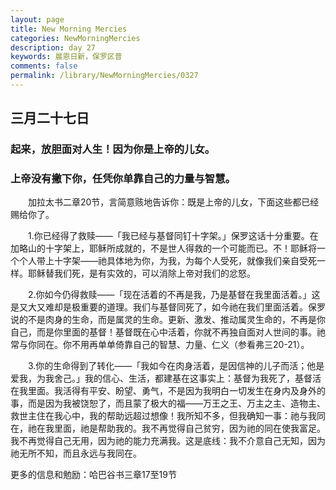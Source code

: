 ```yaml
---
layout: page
title: New Morning Mercies
categories: NewMorningMercies
description: day 27
keywords: 晨恩日新，保罗区普
comments: false
permalink: /library/NewMorningMercies/0327
---
```


## 三月二十七日

### 起来，放胆面对人生！因为你是上帝的儿女。

### 上帝没有撇下你，任凭你单靠自己的力量与智慧。

&emsp;&emsp;加拉太书二章20节，言简意赅地告诉你：既是上帝的儿女，下面这些都已经赐给你了。

&emsp;&emsp;1.你已经得了救赎——「我已经与基督同钉十字架。」保罗这话十分重要。在加略山的十字架上，耶稣所成就的，不是世人得救的一个可能而已。不！耶稣将一个个人带上十字架——祂具体地为你，为我，为每个人受死，就像我们亲自受死一样。耶稣替我们死，是有实效的，可以消除上帝对我们的忿怒。

&emsp;&emsp;2.你如今仍得救赎——「现在活着的不再是我，乃是基督在我里面活着。」这是又大又难却是极重要的道理。我们与基督同死了，如今祂在我们里面活着。保罗说的不是肉身的生命，而是属灵的生命。更新、激发、推动属灵生命的，不再是你自己，而是你里面的基督！基督既在心中活着，你就不再独自面对人世间的事。祂常与你同在。你不用再单单倚靠自己的智慧、力量、仁义（参看弗三20-21）。

&emsp;&emsp;3.你的生命得到了转化——「我如今在肉身活着，是因信神的儿子而活；他是爱我，为我舍己。」我的信心、生活，都建基在这事实上：基督为我死了，基督活在我里面。我活得有平安、盼望、勇气，不是因为我明白一切发生在身内及身外的事，而是因为我被饶恕了，而且蒙了极大的福——万王之王、万主之主、造物主、救世主住在我心中，我的帮助远超过想像！我所知不多，但我确知一事：祂与我同在，祂在我里面，祂是帮助我的。我不再觉得自己贫穷，因为祂的同在使我富足。我不再觉得自己无用，因为祂的能力充满我。这是底线：我不介意自己无知，因为祂无所不知，而且永远与我同在。

更多的信息和勉励：哈巴谷书三章17至19节